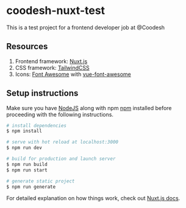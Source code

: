 # coodesh-nuxt-test

This is a test project for a frontend developer job at @Coodesh

## Resources

1. Frontend framework: [Nuxt.js](https://nuxtjs.org/)
2. CSS framework: [TailwindCSS](http://tailwindcss.com/)
3. Icons: [Font Awesome](https://fontawesome.com/) with [vue-font-awesome](https://www.npmjs.com/package/@fortawesome/vue-fontawesome)

## Setup instructions

Make sure you have [NodeJS](https://nodejs.org) along with npm [npm](https://www.npmjs.com/) installed before proceeding with the following instructions.

```bash
# install dependencies
$ npm install

# serve with hot reload at localhost:3000
$ npm run dev

# build for production and launch server
$ npm run build
$ npm run start

# generate static project
$ npm run generate
```

For detailed explanation on how things work, check out [Nuxt.js docs](https://nuxtjs.org).
